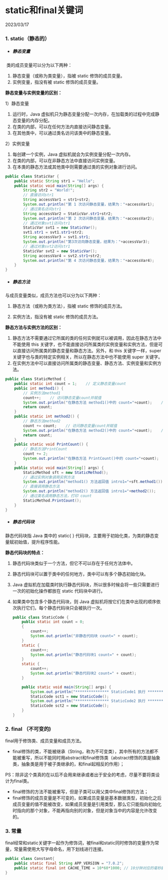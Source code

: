 # static和final关键词

2023/03/17

### 1. static（静态的）

- ##### 静态变量

​	类的成员变量可以分为以下两种：

1. 静态变量（或称为类变量），指被 static 修饰的成员变量。
2. 实例变量，指没有被 static 修饰的成员变量。



**静态变量与实例变量的区别：**

1）静态变量

1. 运行时，Java 虚拟机只为静态变量分配一次内存，在加载类的过程中完成静态变量的内存分配。
2. 在类的内部，可以在任何方法内直接访问静态变量。
3. 在其他类中，可以通过类名访问该类中的静态变量。


2）实例变量

1. 每创建一个实例，Java 虚拟机就会为实例变量分配一次内存。
2. 在类的内部，可以在非静态方法中直接访问实例变量。
3. 在本类的静态方法或其他类中则需要通过类的实例对象进行访问。

```java
public class StaticVar {
    public static String str1 = "Hello";
    public static void main(String[] args) {
        String str2 = "World!";
        // 直接访问str1
        String accessVar1 = str1+str2;
        System.out.println("第 1 次访问静态变量，结果为："+accessVar1);
        // 通过类名访问str1
        String accessVar2 = StaticVar.str1+str2;
        System.out.println("第 2 次访问静态变量，结果为："+accessVar2);
        // 通过对象svt1访问str1
        StaticVar svt1 = new StaticVar();
        svt1.str1 = svt1.str1+str2;
        String accessVar3 = svt1.str1;
        System.out.println("第3次访向静态变量，结果为："+accessVar3);
        // 通过对象svt2访问str1
        StaticVar svt2 = new StaticVar();
        String accessVar4 = svt2.str1+str2;
        System.out.println("第 4 次访问静态变量，结果为："+accessVar4);
    }
}
```

 

- ##### 静态方法

与成员变量类似，成员方法也可以分为以下两种：

1. 静态方法（或称为类方法），指被 static 修饰的成员方法。

2. 实例方法，指没有被 static 修饰的成员方法。

   

**静态方法与实例方法的区别：**

1. 静态方法不需要通过它所属的类的任何实例就可以被调用，因此在静态方法中不能使用 this 关键字，也不能直接访问所属类的实例变量和实例方法，但是可以直接访问所属类的静态变量和静态方法。另外，和 this 关键字一样，super 关键字也与类的特定实例相关，所以在静态方法中也不能使用 super 关键字。
2. 在实例方法中可以直接访问所属类的静态变量、静态方法、实例变量和实例方法。

```java
public class StaticMethod {
    public static int count = 1;    // 定义静态变量count
    public int method1() {    
        // 实例方法method1
        count++;    // 访问静态变量count并赋值
        System.out.println("在静态方法 method1()中的 count="+count);    // 打印count
        return count;
    }
    public static int method2() {    
        // 静态方法method2
        count += count;    // 访问静态变量count并赋值
        System.out.println("在静态方法 method2()中的 count="+count);    // 打印count
        return count;
    }
    public static void PrintCount() {    
        // 静态方法PrintCount
        count += 2;
        System.out.println("在静态方法 PrintCount()中的 count="+count);    // 打印count
    }
    public static void main(String[] args) {
        StaticMethod sft = new StaticMethod();
        // 通过实例对象调用实例方法
        System.out.println("method1() 方法返回值 intro1="+sft.method1());
        // 直接调用静态方法
        System.out.println("method2() 方法返回值 intro1="+method2());
        // 通过类名调用静态方法，打印 count
        StaticMethod.PrintCount();
    }
}
```



- ##### 静态代码块

静态代码块指 Java 类中的 static{ } 代码块，主要用于初始化类，为类的静态变量赋初始值，提升程序性能。



**静态代码块的特点：**

1. 静态代码块类似于一个方法，但它不可以存在于任何方法体中。

2. 静态代码块可以置于类中的任何地方，类中可以有多个静态初始化块。 

3. Java 虚拟机在加载类时执行静态代码块，所以很多时候会将一些只需要进行一次的初始化操作都放在 static 代码块中进行。

4. 如果类中包含多个静态代码块，则 Java 虚拟机将按它们在类中出现的顺序依次执行它们，每个静态代码块只会被执行一次。

   ```java
   public class StaticCode {
       public static int count = 0;
       {
           count++;
           System.out.println("非静态代码块 count=" + count);
       }
       static {
           count++;
           System.out.println("静态代码块1 count=" + count);
       }
       static {
           count++;
           System.out.println("静态代码块2 count=" + count);
       }
   
       public static void main(String[] args) {
           System.out.println("*************** StaticCode1 执行 ***************");
           StaticCode sct1 = new StaticCode();
           System.out.println("*************** StaticCode2 执行 ***************");
           StaticCode sct2 = new StaticCode();
       }
   }
   ```



### 2. final （不可变的)

final用于修饰类、成员变量和成员方法。

- final修饰的类，不能被继承（String，称为不可变类），其中所有的方法都不能被重写，所以不能同时用abstract和final修饰类（abstract修饰的类是抽象类，抽象类是用于被子类继承的，和final起相反的作用）；

​		PS：除非这个类真的在以后不会用来继承或者出于安全的考虑，尽量不要将类设计为final类。

- final修饰的方法不能被重写，但是子类可以用父类中final修饰的方法；
- final修饰的成员变量是不可变的，如果成员变量是基本数据类型，初始化之后成员变量的值不能被改变，如果成员变量是引用类型，那么它只能指向初始化时指向的那个对象，不能再指向别的对象，但是对象当中的内容是允许改变的。



### 3. 常量

final经常和static关键字一起作为修饰词，被final和static同时修饰的变量作为常量，常量需使用大写字母命名，用下划线进行连接。

```JAVA
public class Constant{
	public static final String APP_VERSION = "7.0.2";
    public static final int CACHE_TIME = 10*60*1000; // 10分钟对应的毫秒数
}

```

